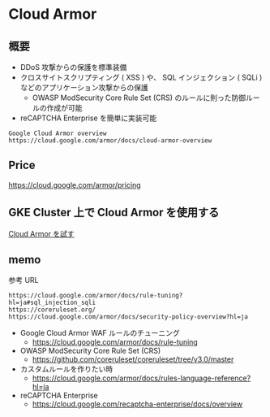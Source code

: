 # Cloud Armor

## 概要

+ DDoS 攻撃からの保護を標準装備
+ クロスサイトスクリプティング ( XSS ) や、 SQL インジェクション ( SQLi ) などのアプリケーション攻撃からの保護
  + OWASP ModSecurity Core Rule Set (CRS) のルールに則った防御ルールの作成が可能
+ reCAPTCHA Enterprise を簡単に実装可能

```
Google Cloud Armor overview 
https://cloud.google.com/armor/docs/cloud-armor-overview
```

## Price

https://cloud.google.com/armor/pricing

## GKE Cluster 上で Cloud Armor を使用する

[Cloud Armor を試す](../../kubernetes/feature-cloud-armor)


## memo

参考 URL

```
https://cloud.google.com/armor/docs/rule-tuning?hl=ja#sql_injection_sqli
https://coreruleset.org/
https://cloud.google.com/armor/docs/security-policy-overview?hl=ja
```

+ Google Cloud Armor WAF ルールのチューニング
  + https://cloud.google.com/armor/docs/rule-tuning
+ OWASP ModSecurity Core Rule Set (CRS)
  + https://github.com/coreruleset/coreruleset/tree/v3.0/master
+ カスタムルールを作りたい時
  + https://cloud.google.com/armor/docs/rules-language-reference?hl=ja
+ reCAPTCHA Enterprise
  + https://cloud.google.com/recaptcha-enterprise/docs/overview
